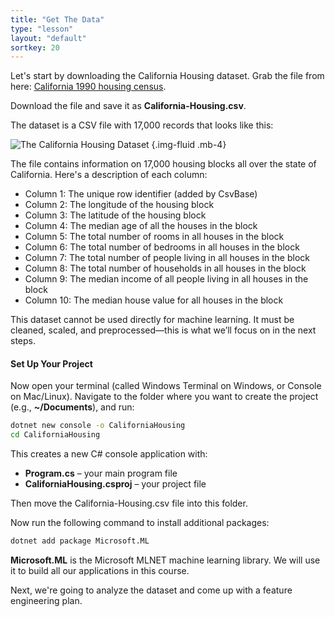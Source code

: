 ```yaml
---
title: "Get The Data"
type: "lesson"
layout: "default"
sortkey: 20
---
```


Let's start by downloading the California Housing dataset. Grab the file from here:
[California 1990 housing census](https://csvbase.com/mdfarragher/California-Housing).

Download the file and save it as **California-Housing.csv**.

The dataset is a CSV file with 17,000 records that looks like this:

![The California Housing Dataset](../img/dataset.jpg)
{.img-fluid .mb-4}

The file contains information on 17,000 housing blocks all over the state of California. Here's a description of each column:

-    Column 1: The unique row identifier (added by CsvBase)
-    Column 2: The longitude of the housing block
-    Column 3: The latitude of the housing block
-    Column 4: The median age of all the houses in the block
-    Column 5: The total number of rooms in all houses in the block
-    Column 6: The total number of bedrooms in all houses in the block
-    Column 7: The total number of people living in all houses in the block
-    Column 8: The total number of households in all houses in the block
-    Column 9: The median income of all people living in all houses in the block
-    Column 10: The median house value for all houses in the block

This dataset cannot be used directly for machine learning. It must be cleaned, scaled, and preprocessed—this is what we’ll focus on in the next steps.

#### Set Up Your Project

Now open your terminal (called Windows Terminal on Windows, or Console on Mac/Linux). Navigate to the folder where you want to create the project (e.g., **~/Documents**), and run:

```bash
dotnet new console -o CaliforniaHousing
cd CaliforniaHousing
```

This creates a new C# console application with:

- **Program.cs** – your main program file
- **CaliforniaHousing.csproj** – your project file

Then move the California-Housing.csv file into this folder.

Now run the following command to install additional packages:

```bash
dotnet add package Microsoft.ML
```

**Microsoft.ML** is the Microsoft MLNET machine learning library. We will use it to build all our applications in this course.

Next, we're going to analyze the dataset and come up with a feature engineering plan.
